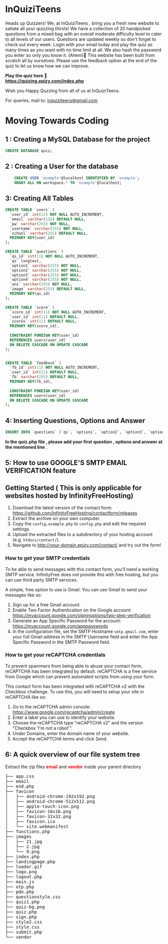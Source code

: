 # InQuiziTeens

Heads up Quizzers! 
We, at InQuiziTeens , bring you a fresh new website to satiate all your quizzing thirsts! We have a collection of 20 handpicked questions from a mixed bag with an overall moderate difficulty level to cater to all levels of our users.  Questions are updated weekly so don’t forget to check out every week. Login with your email today and play the quiz as many times as you want with no time limit at all.  We also hash the password you enter so only you know it. (Ahem)🌚
This website has been built from scratch all by ourselves. Please use the feedback option at the end of the quiz to let us know how we can improve. 

<b>Play the quiz here 🔽<br>
https://quizing.epizy.com/index.php</b>

Wish you Happy Quzzing from all of us at InQuiziTeens.

For queries, mail to: inquiziteens@gmail.com



<h1>Moving Towards Coding</h1>

<h2>1 : Creating a MySQL Database for the project </h2> 

```sql
CREATE DATABASE quiz;
```
<h2>2 : Creating a User for the  database</h2>

```sql
    CREATE USER 'example'@localhost IDENTIFIED BY 'example';
    GRANT ALL ON workspace.* TO 'example'@localhost;
```
<h2>3: Creating All Tables</h2>

```sql
CREATE TABLE `users` (
  `user_id` int(11) NOT NULL AUTO_INCREMENT,
  `email` varchar(128) DEFAULT NULL,
  `pw` varchar(255) NOT NULL,
  `username` varchar(255) NOT NULL,
  `school` varchar(255) DEFAULT NULL,
  PRIMARY KEY(user_id)
);

CREATE TABLE `questions` (
  `qs_id` int(11) NOT NULL AUTO_INCREMENT,
  `qs` longtext,
  `option1` varchar(255) NOT NULL,
  `option2` varchar(255) NOT NULL,
  `option3` varchar(255) NOT NULL,
  `option4` varchar(255) NOT NULL,
  `ans` varchar(255) NOT NULL,
  `image` varchar(255) DEFAULT NULL,
  PRIMARY KEY(qs_id)
);

CREATE TABLE `score` (
  `score_id` int(11) NOT NULL AUTO_INCREMENT,
  `user_id` int(11) DEFAULT NULL,
  `scores` int(11) DEFAULT NULL,
  PRIMARY KEY(score_id),
  
  CONSTRAINT FOREIGN KEY(user_id)
  REFERENCES users(user_id)
  ON DELETE CASCADE ON UPDATE CASCADE
);


CREATE TABLE `feedback` (
  `fb_id` int(11) NOT NULL AUTO_INCREMENT,
  `user_id` int(11) DEFAULT NULL,
  `fb` varchar(255) DEFAULT NULL,
  PRIMARY KEY(fb_id),
  
  CONSTRAINT FOREIGN KEY(user_id)
  REFERENCES users(user_id)
  ON DELETE CASCADE ON UPDATE CASCADE
);
```
<h2>4: Inserting Questions, Options and Answer </h2>

```sql
INSERT INTO `questions` (`qs`, `option1`, `option2`, `option3`, `option4`, `ans`, `image`) VALUES ('YOUR QS 1','OPTION 1','OPTION 2','OPTION3',' OPTION4 ','ANSWER','IMAGE_URL');
```

<b> In the quiz.php file , please add your first question , options and answer at the mentioned line .</b>

<h2>5: How to use GOOGLE'S SMTP EMAIL VERIFICATION feature </h2>

## Getting Started (<b> This is only applicable for websites hosted by InfinityFreeHosting</b>)

1. Download the latest version of the contact form: https://github.com/InfinityFreeHosting/contactform/releases
2. Extract the archive on your own computer.
3. Copy the `config.example.php` to `config.php` and edit the required settings.
4. Upload the extracted files to a subdirectory of your hosting account (e.g. `htdocs/contact/`).
5. Navigate to http://your-domain.epizy.com/contact/ and try out the form!

### How to get your SMTP credentials

To be able to send messages with this contact form, you'll need a working SMTP service. InfinityFree does not provide this with free hosting, but you can use third party SMTP services.

A simple, free option to use is Gmail. You can use Gmail to send your messages like so:

1. Sign up for a free Gmail account. 
2. Enable Two Factor Authentication on the Google account: https://myaccount.google.com/signinoptions/two-step-verification
3. Generate an App Specific Password for the account: https://myaccount.google.com/apppasswords
4. In the configuration file, set the SMTP Hostname `smtp.gmail.com`, enter your full Gmail address in the SMTP Username field and enter the App Specific Password in the SMTP Password field.

### How to get your reCAPTCHA credentials

To prevent spammers from being able to abuse your contact form, reCAPTCHA has been integrated by default. reCAPTCHA is a free service from Google which can prevent automated scripts from using your form.

This contact form has been integrated with reCAPTCHA v2 with the Checkbox challenge. To use this, you will need to setup your site in reCAPTCHA like so:

1. Go to the reCAPTCHA admin console: https://www.google.com/recaptcha/admin/create
2. Enter a label you can use to identify your website.
3. Choose the reCAPTCHA type "reCAPTCHA v2" and the version "Checkbox 'I'm not a robot'".
4. Under Domains, enter the domain name of your website.
5. Accept the reCAPTCHA terms and click Send.

<h2> 6: A quick overview of our file system tree </h2>
Extract the zip files  <b style="color:red;">email</b> and <b style="color:red;">vendor</b>  inside your parent directory

<div>
    <pre>
├── app.css
├── email
├── end.php
├── favicon
│   ├── android-chrome-192x192.png
│   ├── android-chrome-512x512.png
│   ├── apple-touch-icon.png
│   ├── favicon-16x16.png
│   ├── favicon-32x32.png
│   ├── favicon.ico
│   └── site.webmanifest
├── functions.php
├── images
│   ├── 21.jpg
│   ├── 2.jpg
│   └── 9.png
├── index.php
├── landingpage.php
├── loader.gif
├── logo.png
├── logout.php
├── main.js
├── otp.php
├── pdo.php
├── questionstyle.css
├── quiz1.php
├── quiz-bg.png
├── quiz.php
├── sign.php
├── style2.css
├── style.css
├── submit.php
└── vendor

 </pre>
</div>
